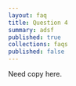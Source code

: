 ```yaml
---
layout: faq
title: Question 4
summary: adsf
published: true
collections: faqs
published: false
---
```


Need copy here.

